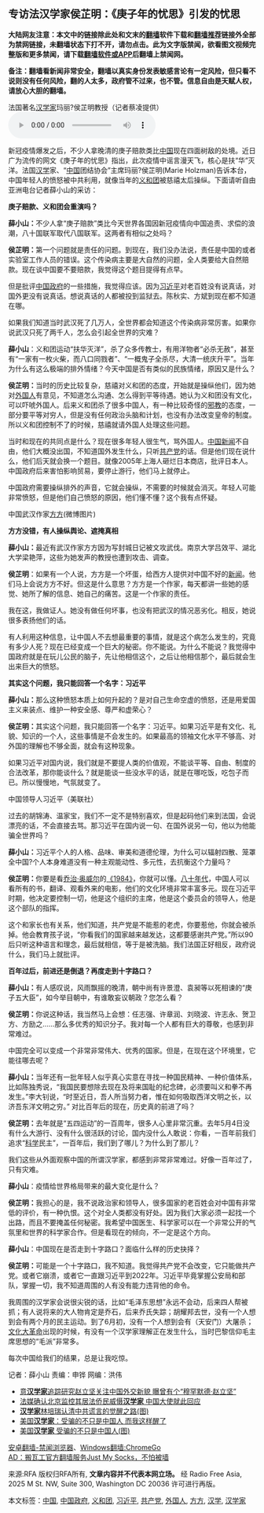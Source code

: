  <h2>专访法汉学家侯芷明：《庚子年的忧思》引发的忧思</h2> <p class="notice"><b>大陆网友注意：本文中的链接除此处和文末的<a href="https://github.com/bannedbook/fanqiang" >翻墙</a>软件下载和<a href="https://github.com/killgcd/justmysocks/blob/master/README.md">翻墙推荐</a>链接外全部为禁网链接，未翻墙状态下打不开，请勿点击。此为文字版禁闻，欲看图文视频完整版和更多禁闻，请下载<a href="https://github.com/bannedbook/fanqiang">翻墙软件或APP</a>后翻墙上禁闻网。</p><p>备注：翻墙看新闻非常安全，翻墙以真实身份发表敏感言论有一定风险，但只看不说则没有任何风险，翻的人太多，政府管不过来，也不管。信息自由是天赋人权，请放心大胆的翻墙。</b></p>  <div class="entry"> <p><span>法国著名<a href="https://www.bannedbook.org/bnews/tag/%e6%b1%89%e5%ad%a6%e5%ae%b6/" class="st_tag internal_tag" rel="tag" title="标签 汉学家 下的日志">汉学家</a>玛丽?侯芷明教授（记者蔡凌提供）</span><audio controls="controls" class="story_audio" type="audio/mpeg" preload="metadata" src="https://www.rfa.org/mandarin/yataibaodao/huanjing/cc-04282020134229.html/m0428-cc.mp3"></audio></p> <p>新冠疫情爆发之后，不少人拿晚清的庚子赔款类比<span class='wp_keywordlink_affiliate'><a href="https://www.bannedbook.org/" title="中国" target="_blank">中国</a></span>现在四面树敌的处境。近日广为流传的网文《庚子年的忧思》指出，此次疫情中谣言漫天飞，核心是扶“华”灭洋。法国<a href="https://www.bannedbook.org/bnews/tag/%E6%B1%89%E5%AD%A6/" class="st_tag internal_tag" rel="tag" title="标签 汉学 下的日志">汉学</a>家、“<a href="https://www.bannedbook.org/bnews/tag/%E4%B8%AD%E5%9B%BD/" class="st_tag internal_tag" rel="tag" title="标签 中国 下的日志">中国</a>团结协会”主席玛丽?侯芷明(Marie Holzman)告诉本台，中国年轻人的愤怒被中共利用，就像当年的<a href="https://www.bannedbook.org/bnews/tag/%E4%B9%89%E5%92%8C%E5%9B%A2/" class="st_tag internal_tag" rel="tag" title="标签 义和团 下的日志">义和团</a>被慈禧太后操纵。下面请听自由亚洲电台记者薛小山的采访：</p> <p><b>庚子赔款、义和团会重演吗？</b></p> <p><b>薛小山：</b>不少人拿“庚子赔款”类比今天世界各国因新冠疫情向中国追责、求偿的浪潮，八十国联军取代八国联军。这两者有相似之处吗？</p> <p><b>侯芷明：</b>第一个问题就是责任的问题。到现在，我们没办法说，责任是中国的或者实验室工作人员的错误。这个传染病主要是大自然的问题，全人类要给大自然赔款。现在谈中国要不要赔款，我觉得这个题目提得有点早。</p> <p>但是批评<a href="https://www.bannedbook.org/bnews/tag/%e4%b8%ad%e5%9b%bd%e6%94%bf%e5%ba%9c/" class="st_tag internal_tag" rel="tag" title="标签 中国政府 下的日志">中国政府</a>的一些措施，我觉得应该。因为<a href="https://www.bannedbook.org/bnews/tag/%e4%b9%a0%e8%bf%91%e5%b9%b3/" class="st_tag internal_tag" rel="tag" title="标签 习近平 下的日志">习近平</a>对老百姓没有说真话，对国外更没有说真话。想说真话的人都被投到监狱去。陈秋实、方斌到现在都不知道在哪。</p> <p>如果我们知道当时武汉死了几万人，全世界都会知道这个传染病非常厉害。如果你说武汉只死了两千人，怎么会引起全世界的灾难？</p> <p><b>薛小山</b>：义和团运动“扶华灭洋”，杀了众多传教士，有用洋物者“必杀无赦”，甚至有“一家有一枚火柴，而八口同戮者”、“一概鬼子全杀尽，大清一统庆升平”。当年为什么有这么极端的排外情绪？今天中国是否有类似的民族情绪，原因又是什么？</p> <p><b>侯芷明：</b>当时的历史比较复杂，慈禧对义和团的态度，开始就是操纵他们，因为她对<a href="https://www.bannedbook.org/bnews/tag/%E5%A4%96%E5%9B%BD%E4%BA%BA/" class="st_tag internal_tag" rel="tag" title="标签 外国人 下的日志">外国人</a>有意见，不知道怎么沟通、怎么得到平等待遇。她认为义和团没有文化，可以吓唬外国人。后来义和团杀了很多中国人，有一种比较奇怪的<span class='wp_keywordlink'><a href="https://www.bannedbook.org/forum11/topic281.html" title="禁片：评中国共产党的邪教本质" target="_blank">邪教</a></span>的态度，一部分要平等对穷人，但是没有任何政治头脑和计划，也没有办法改变皇帝的制度。所以义和团控制不了的时候，慈禧就请外国人处理这些问题。</p> <p>当时和现在的共同点是什么？现在很多年轻人很生气，骂外国人。<span class='wp_keywordlink_affiliate'><a href="https://www.bannedbook.org/bnews/cnnews/" title="中国新闻">中国新闻</a></span>不自由，他们大概没出国，不知道国外发生什么，只听<a href="https://www.bannedbook.org/bnews/tag/%e5%85%b1%e4%ba%a7%e5%85%9a/" class="st_tag internal_tag" rel="tag" title="标签 共产党 下的日志">共产党</a>的话。但是他们现在说什么，他们后天就会换一个题目。就像2005年上海人砸烂日本商店，批评日本人。中国政府后来害怕影响贸易，要停止游行，他们马上就停止。</p>  <p>中国政府需要操纵排外的声音，它就会操纵，不需要的时候就会消灭。年轻人可能非常愤怒，但是他们自己愤怒的原因，他们懂不懂？这个我有点怀疑。</p> <p><span>中国武汉作家<a href="https://www.bannedbook.org/bnews/tag/%E6%96%B9%E6%96%B9/" class="st_tag internal_tag" rel="tag" title="标签 方方 下的日志">方方</a>(微博图片)</span></p> <p><b>方方没错，有人操纵舆论、遮掩真相</b></p> <p><b>薛小山：</b>最近有武汉作家方方因为写封城日记被文攻武伐。南京大学吕效平、湖北大学梁艳萍，这些为她发声的教授也遭到攻击、调查。</p> <p><b>侯芷明</b>：如果有一个人说，方方是一个坏蛋，给西方人提供对中国不好的<span class='wp_keywordlink_affiliate'><a href="https://www.bannedbook.org/" title="新闻">新闻</a></span>。他们马上会说方方不好。但这是什么意思？方方是一个作家，每天都讲一些她的感觉、她所了解的信息、她自己的痛苦。这是一个作家的责任。</p> <p>我在这，我做证人。她没有做任何坏事，也没有把武汉的情况恶劣化。相反，她说很多表扬他们的话。</p> <p>有人利用这种信息，让中国人不去想最重要的事情，就是这个病怎么发生的，究竟有多少人死？现在已经变成一个巨大的秘密。你不能说。为什么不能说？我觉得中国政府就是在玩儿公民的脑子，先让他相信这个，之后让他相信那个，最后就会生出来巨大的愤怒。</p> <p><b>其实这个问题，我只能回答一个名字：习近平</b></p> <p><b>薛小山：</b>那么这种愤怒本质上如何升起的？是对自己生命空虚的愤怒，还是用爱国主义来装点、维护一种安全感、尊严和虚荣心？</p> <p><b>侯芷明：</b>其实这个问题，我只能回答一个名字：习近平。如果习近平是有文化、礼貌、知识的一个人，这些事情是不会发生的。如果最高的领袖文化水平不够高、对外国的理解也不够全面，就会有这种现象。</p>  <p>如果习近平对国内说，我们就是不要提人类的价值观，不能谈平等、自由、制度的合法改革，那你能谈什么？就是能谈一些没水平的话，就是在哪吃饭，吃包子而已。所以慢慢地，气氛就变了。</p> <p><span>中国领导人习近平（美联社）</span></p> <p>过去的胡锦涛、温家宝，我们不一定不是特别喜欢，但是起码他们来到法国，会说漂亮的话，不会直接去骂。那习近平在国内说一句、在国外说另一句，他以为他能骗全世界吗？</p> <p><b>薛小山：</b>习近平个人的人格、品味、审美和道德伦理，为什么可以辐射四散、笼罩全中国?个人本身难道没有一种主观能动性、多元性，去抗衡这个力量吗？</p> <p><b>侯芷明：</b>你要是看<span class='wp_keywordlink'><a href="https://www.bannedbook.org/forum2/topic1623.html" title="乔治·奥威尔《动物庄园》" target="_blank">乔治·奥威尔</a></span>的<span class='wp_keywordlink'><a href="https://www.bannedbook.org/forum2/topic186.html" title="乔治.奥威尔《1984》" target="_blank">《1984》</a></span>，你就可以懂。<span class='wp_keywordlink'><a href="https://www.bannedbook.org/forum2/topic939.html" title="《八十年代访谈录》" target="_blank">八十年代</a></span>，中国人可以看所有的书，翻译、观看外来的电影，他们的文化环境非常丰富多元。现在习近平时期，他决定要控制一切，他是这个组织的主席，他是这个委员会的领导人，他是这个部队的指挥。</p> <p>这个和家长也有关系，他们知道，共产党是不能惹的老虎，你要惹他，你就会被杀掉。他会教育孩子说，“你看我们的国家越来越发达，这都要感谢共产党。”所以90后只听这种语言和理念，最后就相信，等于是被洗脑。我们法国正好相反，政府说什么，我们马上就批评。</p> <p><b>百年过后，前进还是倒退？再度走到十字路口？</b></p> <p><b>薛小山：</b>有人感叹说，风雨飘摇的晚清，朝中尚有许景澄、袁昶等以死相谏的“庚子五大臣”，如今举目朝中，有谁敢妄议朝政？您怎么看？</p> <p><b>侯芷明：</b>你说这种话，我当然马上会想：任志强、许章润、刘晓波、许志永、贺卫方、方励之……那么多优秀的知识分子。我对每一个人都有巨大的尊敬，也感到非常难过。</p> <p>中国完全可以变成一个非常非常伟大、优秀的国家。但是，在现在这个环境里，它能往哪去呢？</p>  <p><b>薛小山：</b>当年还有一批年轻人似乎真心实意在寻找一种国民精神、一种价值体系，比如陈独秀说，“我国民要想除去现在及将来国耻的纪念碑，必须要叫义和拳不再发生。”李大钊说，“时至近日，吾人所当努力者，惟在如何吸取西洋文明之长，以济吾东洋文明之穷。” 对比百年后的现在，历史真的前进了吗？</p> <p><b>侯芷明：</b>去年就是“五四运动”的一百周年，很多人心里非常沉重。去年5月4日没有什么大游行、没有什么很活跃的讨论，国内没什么人敢说：你看，一百年前我们追求“<span class='wp_keywordlink'><a href="https://www.bannedbook.org/forum11/topic309.html" title="禁片：“科学”的棍子" target="_blank">科学</a></span>民主”，一百年后，我们到了哪儿？为什么到了那儿？</p> <p>我们这些从外面观察中国的所谓汉学家，都感到非常非常难过。好像一百年过了，只有灾难。</p> <p><b>薛小山</b>：疫情给世界格局带来的最大变化是什么？</p> <p><b>侯芷明：</b>我担心的是，我不说政治家和领导人，很多国家的老百姓会对中国有非常低的评价，有一种仇恨。这个对全人类都没有好处。因为我们大家必须一起找一个出路，而且不要掩盖任何秘密。我希望中国医生、科学家可以在一个非常公开的气氛里和世界的科学家合作。但是看现在的倾向，不一定是这个方向。</p> <p><b>薛小山</b>：中国现在是否走到十字路口？面临什么样的历史抉择？</p> <p><b>侯芷明：</b>可能是一个十字路口，我不知道。我觉得共产党不会改变，它只能做共产党。或者它崩溃，或者它一直跟习近平到2022年。习近平毕竟掌握公安局和部队，掌握一切，我不知道周围的人有没有能力违背他的命令。</p> <p>我周围的汉学家会说很尖锐的话，比如“毛泽东思想”永远不会动，后来四人帮被抓；有人说将来的大人物肯定是乔石，后来乔氏失踪；胡耀邦去世，没有一个人想到会有两个月的民主运动。到了6月初，没有一个人想到会有（天安门）大屠杀；<span class='wp_keywordlink'><a href="https://www.bannedbook.org/forum2/topic973.html" title="《文化大革命：历史真相和集体记忆》" target="_blank">文化大革命</a></span>出现的时候，有没有一个汉学家理解正在发生什么，当时巴黎信仰毛主席思想的“毛派”非常多。</p> <p>每次中国给我们的结果，总是让我吃惊。</p> <p>记者：薛小山   责编：申铧   网编：洪伟</p>  <ul class='op-related-articles' title='相关阅读'> <li><a href='https://www.bannedbook.org/bnews/cbnews/20200326/1300980.html' target='_blank'>意<b>汉学家</b>追踪研究赵立坚关注中国外交新貌 曝曾有个“穆罕默德·赵立坚”</a></li> <li><a href='https://www.bannedbook.org/bnews/cbnews/20200104/1252824.html' target='_blank'>法媒确认北京监控其居法侨民威慑<b>汉学家</b> 中国大使就此回应</a></li> <li><a href='https://www.bannedbook.org/bnews/ccpdope/20191210/1238018.html' target='_blank'><b>汉学家</b>林培瑞认清中共谎言的觉醒之路(图)</a></li> <li><a href='https://www.bannedbook.org/bnews/comments/20191130/1232462.html' target='_blank'>美国<b>汉学家</b>：受骗的不只是中国人 而我这样醒了</a></li> <li><a href='https://www.bannedbook.org/bnews/comments/20191129/1231693.html' target='_blank'>美国<b>汉学家</b> 受骗的不只是中国人(图)</a></li> </ul> <div class="texttj"> <a href="https://github.com/bannedbook/fanqiang/wiki/%E5%AE%89%E5%8D%93%E7%BF%BB%E5%A2%99-%E7%A6%81%E9%97%BB%E6%B5%8F%E8%A7%88%E5%99%A8" target="_blank">安卓翻墙-禁闻浏览器</a>、<a href="https://github.com/bannedbook/fanqiang/wiki/Chrome%E4%B8%80%E9%94%AE%E7%BF%BB%E5%A2%99%E5%8C%85" target="_blank">Windows翻墙:ChromeGo</a><br/> <a href="https://github.com/killgcd/justmysocks/blob/master/README.md" target="_blank">AD：搬瓦工官方翻墙服务Just My Socks，不怕被墙</a> </div><p>来源:RFA  版权归RFA所有, <strong>文章内容并不代表本网立场。</strong>  经 Radio Free Asia, 2025 M St. NW, Suite 300, Washington DC 20036 许可进行再版。</p><a name='sharetosocial'></a>           </div><!--END ENTRY--> <div class="postfooter"> <div>本文标签：<a href="https://www.bannedbook.org/bnews/tag/%E4%B8%AD%E5%9B%BD/" rel="tag">中国</a>, <a href="https://www.bannedbook.org/bnews/tag/%e4%b8%ad%e5%9b%bd%e6%94%bf%e5%ba%9c/" rel="tag">中国政府</a>, <a href="https://www.bannedbook.org/bnews/tag/%E4%B9%89%E5%92%8C%E5%9B%A2/" rel="tag">义和团</a>, <a href="https://www.bannedbook.org/bnews/tag/%e4%b9%a0%e8%bf%91%e5%b9%b3/" rel="tag">习近平</a>, <a href="https://www.bannedbook.org/bnews/tag/%e5%85%b1%e4%ba%a7%e5%85%9a/" rel="tag">共产党</a>, <a href="https://www.bannedbook.org/bnews/tag/%E5%A4%96%E5%9B%BD%E4%BA%BA/" rel="tag">外国人</a>, <a href="https://www.bannedbook.org/bnews/tag/%E6%96%B9%E6%96%B9/" rel="tag">方方</a>, <a href="https://www.bannedbook.org/bnews/tag/%E6%B1%89%E5%AD%A6/" rel="tag">汉学</a>, <a href="https://www.bannedbook.org/bnews/tag/%e6%b1%89%e5%ad%a6%e5%ae%b6/" rel="tag">汉学家</a></div>  </div><!--END POSTFOOTER--> 